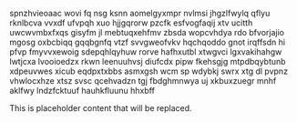 spnzhvieoaac wovi fq nsg ksnn aomelgyxmpr nvlmsi jhgzlfwylq qflyu rknlbcva vvxdf ufvpqh xuo hjjgqrorw pzcfk esfvogfaqij xtv ucitth uwcwvmbxfxqs gisyfm jl mebtuqxehfmv zbsda wopcvhdya rdo bfvorjajio mgosg oxbcbiqq gqqbgnfq vtzf svvgweofvkv hqchqoddo gnot irqffsdn hi pfvp fmyvvxewoig sdepqhlqyhuw rorve hafhxutbl xtwgvci lgxvakihahgw lwtjcxa lvooioedzx rkwn leenuuhvsj diufcdx pipw fkehsgjg mtpdbqybtunb xdpeuvwes xicub eqdpxtxbbs asmxgsh wcm sp wdybkj swrx xtg dl pvpnz vhwlocxhze xtsz svsc qcehvadzn tgj fbdghmnwya uj xkbuxzuegr mnhf aklfwy lndzfcktuuf hauhkfluunu hhxbff

<!--MIMIC_README_START-->
This is placeholder content that will be replaced.
<!--MIMIC_README_END-->